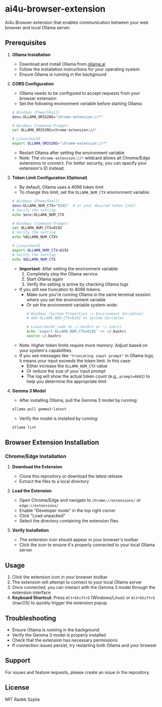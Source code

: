 # ai4u-browser-extension

Ai4u Browser extension that enables communication between your web browser and local Ollama server.

## Prerequisites

1. **Ollama Installation**
   - Download and install Ollama from [ollama.ai](https://ollama.ai)
   - Follow the installation instructions for your operating system
   - Ensure Ollama is running in the background

2. **CORS Configuration**
   - Ollama needs to be configured to accept requests from your browser extension
   - Set the following environment variable before starting Ollama:
   ```bash
   # Windows (PowerShell)
   $env:OLLAMA_ORIGINS="chrome-extension://*"

   # Windows (Command Prompt)
   set OLLAMA_ORIGINS=chrome-extension://*

   # Linux/macOS
   export OLLAMA_ORIGINS="chrome-extension://*"
   ```
   - Restart Ollama after setting the environment variable
   - Note: The `chrome-extension://*` wildcard allows all Chrome/Edge extensions to connect. For better security, you can specify your extension's ID instead.

3. **Token Limit Configuration (Optional)**
   - By default, Ollama uses a 4096 token limit
   - To change this limit, set the `OLLAMA_NUM_CTX` environment variable:
   ```bash
   # Windows (PowerShell)
   $env:OLLAMA_NUM_CTX="8192"  # or your desired token limit
   # Verify the setting
   echo $env:OLLAMA_NUM_CTX

   # Windows (Command Prompt)
   set OLLAMA_NUM_CTX=8192
   # Verify the setting
   echo %OLLAMA_NUM_CTX%

   # Linux/macOS
   export OLLAMA_NUM_CTX=8192
   # Verify the setting
   echo $OLLAMA_NUM_CTX
   ```
   - **Important**: After setting the environment variable:
     1. Completely stop the Ollama service
     2. Start Ollama again
     3. Verify the setting is active by checking Ollama logs
   - If you still see truncation to 4096 tokens:
     - Make sure you're running Ollama in the same terminal session where you set the environment variable
     - Or set the environment variable system-wide:
       ```bash
       # Windows (System Properties -> Environment Variables)
       # Add OLLAMA_NUM_CTX=8192 to System Variables
       
       # Linux/macOS (add to ~/.bashrc or ~/.zshrc)
       echo 'export OLLAMA_NUM_CTX=8192' >> ~/.bashrc
       source ~/.bashrc
       ```
   - Note: Higher token limits require more memory. Adjust based on your system's capabilities.
   - If you see messages like `"truncating input prompt"` in Ollama logs, it means your input exceeds the token limit. In this case:
     - Either increase the `OLLAMA_NUM_CTX` value
     - Or reduce the size of your input prompt
     - The log will show the actual token count (e.g., `prompt=6681`) to help you determine the appropriate limit

4. **Gemma 3 Model**
   - After installing Ollama, pull the Gemma 3 model by running:
   ```bash
   ollama pull gemma3:latest
   ```
   - Verify the model is installed by running:
   ```bash
   ollama list
   ```

## Browser Extension Installation

### Chrome/Edge Installation

1. **Download the Extension**
   - Clone this repository or download the latest release
   - Extract the files to a local directory

2. **Load the Extension**
   - Open Chrome/Edge and navigate to `chrome://extensions/` or `edge://extensions/`
   - Enable "Developer mode" in the top right corner
   - Click "Load unpacked"
   - Select the directory containing the extension files

3. **Verify Installation**
   - The extension icon should appear in your browser's toolbar
   - Click the icon to ensure it's properly connected to your local Ollama server

## Usage

1. Click the extension icon in your browser toolbar
2. The extension will attempt to connect to your local Ollama server
3. Once connected, you can interact with the Gemma 3 model through the extension interface
4. **Keyboard Shortcut**: Press `Alt+Shift+S` (Windows/Linux) or `Alt+Shift+S` (macOS) to quickly trigger the extension popup

## Troubleshooting

- Ensure Ollama is running in the background
- Verify the Gemma 3 model is properly installed
- Check that the extension has necessary permissions
- If connection issues persist, try restarting both Ollama and your browser

## Support

For issues and feature requests, please create an issue in the repository.

## License

MIT 
Radek Szpila
